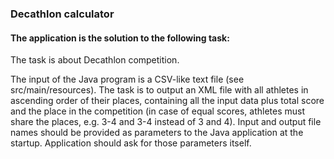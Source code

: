 ### Decathlon calculator

#### The application is the solution to the following task:

The task is about Decathlon competition.

The input of the Java program is a CSV-like text file (see src/main/resources). The task is to output an XML file with all athletes in ascending order of their places, containing all the input data plus total score and the place in the competition (in case of equal scores, athletes must share the places, e.g. 3-4 and 3-4 instead of 3 and 4). Input and output file names should be provided as parameters to the Java application at the startup. Application should ask for those parameters itself.